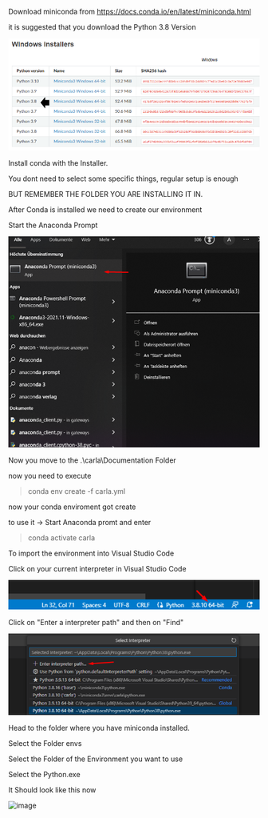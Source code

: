 Download miniconda from https://docs.conda.io/en/latest/miniconda.html

it is suggested that you download the Python 3.8 Version

![image](./CondaSetup/CondaSetup_1.png)

Install conda with the Installer. 

You dont need to select some specific things, regular setup is enough

BUT REMEMBER THE FOLDER YOU ARE INSTALLING IT IN.

After Conda is installed we need to create our environment

Start the Anaconda Prompt

![image](.\CondaSetup\CondaSetup_2.png)

Now you move to the .\carla\Documentation Folder

now you need to execute

>conda env create -f carla.yml

now your conda enviroment got create

to use it -> Start Anaconda promt and enter
>conda activate carla

To import the environment into Visual Studio Code

Click on your current interpreter in Visual Studio Code

![image](./CondaSetup/CondaSetup_3.png)

Click on "Enter a interpreter path" and then on "Find" 

![image](./CondaSetup/CondaSetup_4.png)

Head to the folder where you have miniconda installed.

Select the Folder envs

Select the Folder of the Environment you want to use

Select the Python.exe

It Should look like this now

![image](./CondaSetup/CondaSetup_5.pnp)
